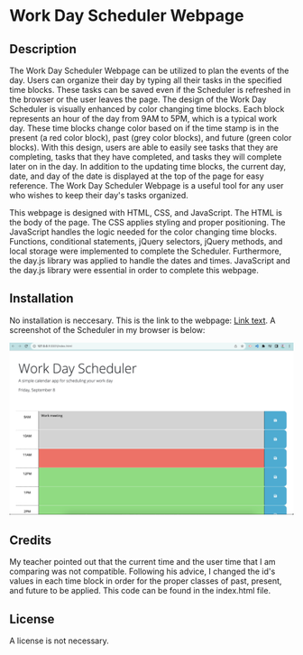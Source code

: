 # Work Day Scheduler Webpage

## Description

The Work Day Scheduler Webpage can be utilized to plan the events of the day. Users can organize their day by typing all their tasks in the specified time blocks. These tasks can be saved even if the Scheduler is refreshed in the browser or the user leaves the page. The design of the Work Day Scheduler is visually enhanced by color changing time blocks. Each block represents an hour of the day from 9AM to 5PM, which is a typical work day. These time blocks change color based on if the time stamp is in the present (a red color block), past (grey color blocks), and future (green color blocks). With this design, users are able to easily see tasks that they are completing, tasks that they have completed, and tasks they will complete later on in the day. In addition to the updating time blocks, the current day, date, and day of the date is displayed at the top of the page for easy reference. The Work Day Scheduler Webpage is a useful tool for any user who wishes to keep their day's tasks organized.

This webpage is designed with HTML, CSS, and JavaScript. The HTML is the body of the page. The CSS applies styling and proper positioning. The JavaScript handles the logic needed for the color changing time blocks. Functions, conditional statements, jQuery selectors, jQuery methods, and local storage were implemented to complete the Scheduler. Furthermore, the day.js library was applied to handle the dates and times. JavaScript and the day.js library were essential in order to complete this webpage.

## Installation

No installation is neccesary. This is the link to the webpage: [Link text](url).
A screenshot of the Scheduler in my browser is below:

![Alt text](./assets/images/WorkDaySchedulerWebpage.png)

## Credits

My teacher pointed out that the current time and the user time that I am comparing was not compatible. Following his advice, I changed the id's values in each time block in order for the proper classes of past, present, and future to be applied. This code can be found in the index.html file.

## License

A license is not necessary.




